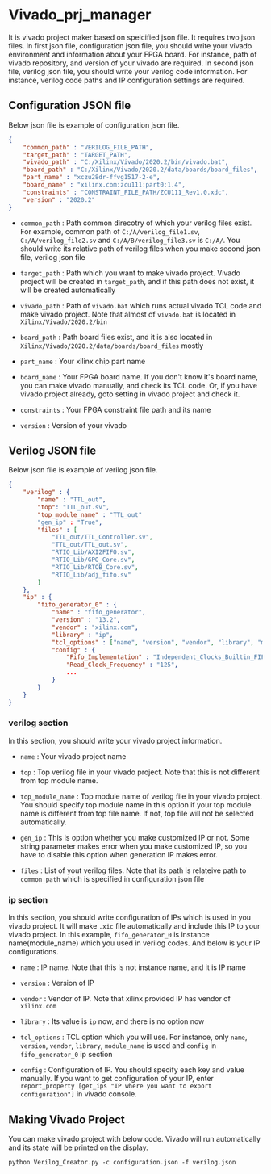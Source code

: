 # Vivado_prj_manager
It is vivado project maker based on speicified json file. It requires two json files. In first json file, configuration json file, you should write your vivado environment and information about your FPGA board. For instance, path of vivado repository, and version of your vivado are required. In second json file, verilog json file, you should write your verilog code information. For instance, verilog code paths and IP configuration settings are required.

## Configuration JSON file
Below json file is example of configuration json file.

```json
{
    "common_path" : "VERILOG_FILE_PATH",
    "target_path" : "TARGET_PATH",
    "vivado_path" : "C:/Xilinx/Vivado/2020.2/bin/vivado.bat",
    "board_path" : "C:/Xilinx/Vivado/2020.2/data/boards/board_files",
    "part_name" : "xczu28dr-ffvg1517-2-e",
    "board_name" : "xilinx.com:zcu111:part0:1.4",
    "constraints" : "CONSTRAINT_FILE_PATH/ZCU111_Rev1.0.xdc",
    "version" : "2020.2"
}
```

+ ```common_path``` : Path common direcotry of which your verilog files exist. For example, common path of ```C:/A/verilog_file1.sv```, ```C:/A/verilog_file2.sv``` and ```C:/A/B/verilog_file3.sv``` is ```C:/A/```. You should write its relative path of verilog files when you make second json file, verilog json file
  
+ ```target_path``` : Path which you want to make vivado project. Vivado project will be created in ```target_path```, and if this path does not exist, it will be created automatically

+ ```vivado_path``` : Path of ```vivado.bat``` which runs actual vivado TCL code and make vivado project. Note that almost of ```vivado.bat``` is located in ```Xilinx/Vivado/2020.2/bin```

+ ```board_path``` : Path board files exist, and it is also located in ```Xilinx/Vivado/2020.2/data/boards/board_files``` mostly

+  ```part_name``` : Your xilinx chip part name

+  ```board_name``` : Your FPGA board name. If you don't know it's board name, you can make vivado manually, and check its TCL code. Or, if you have vivado project already, goto setting in vivado project and check it.

+  ```constraints``` : Your FPGA constraint file path and its name

+  ```version``` : Version of your vivado

## Verilog JSON file
Below json file is example of verilog json file.

```json
{
    "verilog" : {
        "name" : "TTL_out",
        "top": "TTL_out.sv",
        "top_module_name" : "TTL_out"
        "gen_ip" : "True",
        "files" : [
            "TTL_out/TTL_Controller.sv",
            "TTL_out/TTL_out.sv",
            "RTIO_Lib/AXI2FIFO.sv",
            "RTIO_Lib/GPO_Core.sv",
            "RTIO_Lib/RTOB_Core.sv",
            "RTIO_Lib/adj_fifo.sv"
        ]
    },
    "ip" : {
        "fifo_generator_0" : {
            "name" : "fifo_generator",
            "version" : "13.2",
            "vendor" : "xilinx.com",
            "library" : "ip",
            "tcl_options" : ["name", "version", "vendor", "library", "module_name"],
            "config" : {
                "Fifo_Implementation" : "Independent_Clocks_Builtin_FIFO",
                "Read_Clock_Frequency" : "125",
                ...
            }
        }
    }
}
```

### verilog section

In this section, you should write your vivado project information.
+ ```name``` : Your vivado project name

+ ```top``` : Top verilog file in your vivado project. Note that this is not different from top module name.

+ ```top_module_name``` : Top module name of verilog file in your vivado project. You should specify top module name in this option if your top module name is different from top file name. If not, top file will not be selected automatically.
  
+ ```gen_ip``` : This is option whether you make customized IP or not. Some string parameter makes error when you make customized IP, so you have to disable this option when generation IP makes error.
  
+ ```files``` : List of yout verilog files. Note that its path is relateive path to ```common_path``` which is specified in configuration json file

### ip section

In this section, you should write configuration of IPs which is used in you vivado project. It will make ```.xic``` file automatically and include this IP to your vivado project. In this example, ```fifo_generator_0``` is instance name(module_name) which you used in verilog codes. And below is your IP configurations.
+ ```name``` : IP name. Note that this is not instance name, and it is IP name

+ ```version``` : Version of IP

+ ```vendor``` : Vendor of IP. Note that xilinx provided IP has vendor of ```xilinx.com```

+ ```library``` : Its value is ```ip``` now, and there is no option now

+ ```tcl_options``` : TCL option which you will use. For instance, only ```name```, ```version```, ```vendor```, ```library```, ```module_name``` is used and ```config``` in ```fifo_generator_0``` ip section

+ ```config``` : Configuration of IP. You should specify each key and value manually. If you want to get configuration of your IP, enter ```report_property [get_ips "IP where you want to export configuration"]``` in vivado console.

## Making Vivado Project
You can make vivado project with below code. Vivado will run automatically and its state will be printed on the display.
```
python Verilog_Creator.py -c configuration.json -f verilog.json
```

